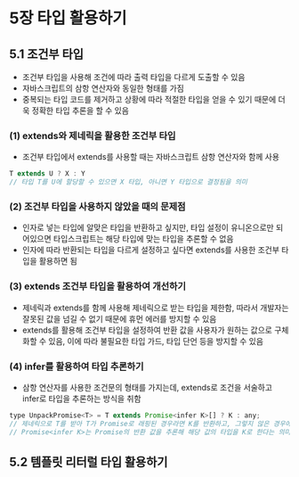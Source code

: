 # 5장 타입 활용하기

## 5.1 조건부 타입

- 조건부 타입을 사용해 조건에 따라 출력 타입을 다르게 도출할 수 있음
- 자바스크립트의 삼항 연산자와 동일한 형태를 가짐
- 중복되는 타입 코드를 제거하고 상황에 따라 적절한 타입을 얻을 수 있기 때문에 더욱 정확한 타입 추론을 할 수 있음

### (1) extends와 제네릭을 활용한 조건부 타입

- 조건부 타입에서 extends를 사용할 때는 자바스크립트 삼항 연산자와 함께 사용

```jsx
T extends U ? X : Y
// 타입 T를 U에 할당할 수 있으면 X 타입, 아니면 Y 타입으로 결정됨을 의미
```

### (2) 조건부 타입을 사용하지 않았을 때의 문제점

- 인자로 넣는 타입에 알맞은 타입을 반환하고 싶지만, 타입 설정이 유니온으로만 되어있으면 타입스크립트는 해당 타입에 맞는 타입을 추론할 수 없음
- 인자에 따라 반환되는 타입을 다르게 설정하고 싶다면 extends를 사용한 조건부 타입을 활용하면 됨

### (3) extends 조건부 타입을 활용하여 개선하기

- 제네릭과 extends를 함께 사용해 제네릭으로 받는 타입을 제한함, 따라서 개발자는 잘못된 값을 넘길 수 없기 때문에 휴먼 에러를 방지할 수 있음
- extends를 활용해 조건부 타입을 설정하여 반환 값을 사용자가 원하는 값으로 구체화할 수 있음, 이에 따라 불필요한 타입 가드, 타입 단언 등을 방지할 수 있음

### (4) infer를 활용하여 타입 추론하기

- 삼항 연산자를 사용한 조건문의 형태를 가지는데, extends로 조건을 서술하고 infer로 타입을 추론하는 방식을 취함

```jsx
type UnpackPromise<T> = T extends Promise<infer K>[] ? K : any;
// 제네릭으로 T를 받아 T가 Promise로 래핑된 경우라면 K를 반환하고, 그렇지 않은 경우에는 any를 반환함
// Promise<infer K>는 Promise의 반환 값을 추론해 해당 값의 타입을 K로 한다는 의미
```

## 5.2 템플릿 리터럴 타입 활용하기
